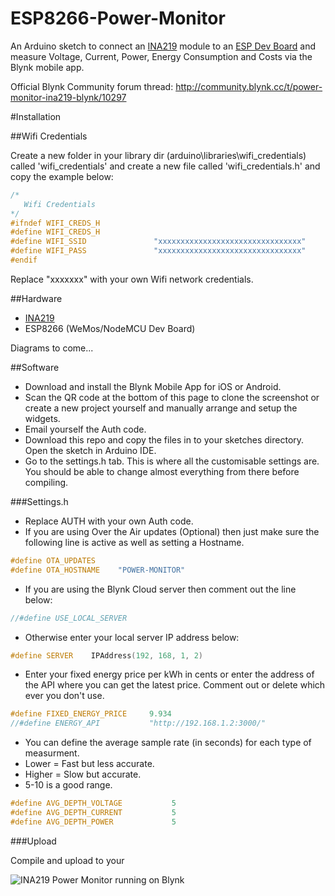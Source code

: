 # ESP8266-Power-Monitor
An Arduino sketch to connect an [INA219](https://www.aliexpress.com/item/Free-shipping-Zero-drift-CJMCU-219-INA219-I2C-interface-Bi-directional-current-power-monitoring-sensor/32688147341.html) module to an [ESP Dev Board](https://www.aliexpress.com/wholesale?SearchText=esp8266+mini) and measure Voltage, Current, Power, Energy Consumption and Costs via the Blynk mobile app.

Official Blynk Community forum thread: http://community.blynk.cc/t/power-monitor-ina219-blynk/10297

#Installation

##Wifi Credentials

Create a new folder in your library dir (arduino\libraries\wifi_credentials) called 'wifi_credentials' and create a new file called 'wifi_credentials.h' and copy the example below:

```cpp
/*
   Wifi Credentials
*/
#ifndef WIFI_CREDS_H
#define WIFI_CREDS_H
#define WIFI_SSID               "xxxxxxxxxxxxxxxxxxxxxxxxxxxxxxxx"
#define WIFI_PASS               "xxxxxxxxxxxxxxxxxxxxxxxxxxxxxxxx"
#endif
```

Replace "xxxxxxx" with your own Wifi network credentials.

##Hardware

* [INA219](https://www.aliexpress.com/item/Free-shipping-Zero-drift-CJMCU-219-INA219-I2C-interface-Bi-directional-current-power-monitoring-sensor/32688147341.html)
* ESP8266 (WeMos/NodeMCU Dev Board)

Diagrams to come...

##Software

* Download and install the Blynk Mobile App for iOS or Android.
* Scan the QR code at the bottom of this page to clone the screenshot or create a new project yourself and manually arrange and setup the widgets. 
* Email yourself the Auth code. 
* Download this repo and copy the files in to your sketches directory. Open the sketch in Arduino IDE. 
* Go to the settings.h tab. This is where all the customisable settings are. You should be able to change almost everything from there before compiling. 

###Settings.h

* Replace AUTH with your own Auth code.
* If you are using Over the Air updates (Optional) then just make sure the following line is active as well as setting a Hostname.
```cpp
#define OTA_UPDATES
#define OTA_HOSTNAME    "POWER-MONITOR"
```
* If you are using the Blynk Cloud server then comment out the line below:
```cpp
//#define USE_LOCAL_SERVER
```
* Otherwise enter your local server IP address below:
```cpp
#define SERVER    IPAddress(192, 168, 1, 2)
```
* Enter your fixed energy price per kWh in cents or enter the address of the API where you can get the latest price. Comment out or delete which ever you don't use.
```cpp
#define FIXED_ENERGY_PRICE     9.934
//#define ENERGY_API           "http://192.168.1.2:3000/"
```
* You can define the average sample rate (in seconds) for each type of measurment. 
 * Lower = Fast but less accurate. 
 * Higher = Slow but accurate. 
 * 5-10 is a good range. 
```cpp
#define AVG_DEPTH_VOLTAGE           5
#define AVG_DEPTH_CURRENT           5
#define AVG_DEPTH_POWER             5
```

###Upload 

Compile and upload to your 



![INA219 Power Monitor running on Blynk](http://community.blynk.cc/uploads/default/original/2X/d/d8380acfb7de92c7fef6b4c939a5e46bf0166eac.PNG)
